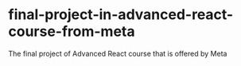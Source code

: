 # final-project-in-advanced-react-course-from-meta
The final project of Advanced React course that is offered by Meta
